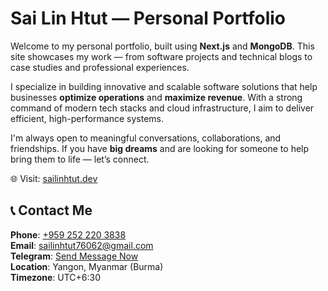 # Sai Lin Htut — Personal Portfolio

Welcome to my personal portfolio, built using **Next.js** and **MongoDB**. This site showcases my work — from software projects and technical blogs to case studies and professional experiences.

I specialize in building innovative and scalable software solutions that help businesses **optimize operations** and **maximize revenue**. With a strong command of modern tech stacks and cloud infrastructure, I aim to deliver efficient, high-performance systems.

I'm always open to meaningful conversations, collaborations, and friendships. If you have **big dreams** and are looking for someone to help bring them to life — let’s connect.

🌐 Visit: [sailinhtut.dev](https://sailinhtut.dev)


## 📞 Contact Me
**Phone**: [+959 252 220 3838](tel:+959252203838) <br> 
**Email**: [sailinhtut76062@gmail.com](mailto:sailinhtut76062@gmail.com) <br>
**Telegram**: [Send Message Now](https://t.me/sailinhtut)  
**Location**: Yangon, Myanmar (Burma)  
**Timezone**: UTC+6:30

